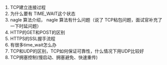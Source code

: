 1. TCP建立连接过程
2. 为什么要有 TIME_WAIT这个状态
3. nagle 算法介绍， nagle 算法有什么问题（说了 TCP粘包问题，面试官补充了一下时延问题）
4. HTTP的GET和POST的区别
5. HTTPS的SSL握手流程
6. 有很多time_wait怎么办
7. TCP和UDP的区别，TCP如何保证可靠性，什么情况下用UDP比较好
8. TCP拥塞控制(慢启动、拥塞避免、快速重传)